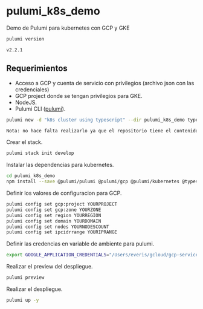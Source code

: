 
# pulumi_k8s_demo

Demo de Pulumi para kubernetes con GCP y GKE

```sh
pulumi version
```

```console
v2.2.1
```

## Requerimientos

* Acceso a GCP y cuenta de servicio con privilegios (archivo json con las credenciales)
* GCP project donde se tengan privilegios para GKE.
* NodeJS.
* Pulumi CLI ([pulumi](https://www.pulumi.com/docs/reference/cli/)).

```sh
pulumi new -d "k8s cluster using typescript" --dir pulumi_k8s_demo typescript -y -s develop

Nota: no hace falta realizarlo ya que el repositorio tiene el contenido.
```

Crear el stack.

```sh
pulumi stack init develop
```

Instalar las dependencias para kubernetes.

```sh
cd pulumi_k8s_demo
npm install --save @pulumi/pulumi @pulumi/gcp @pulumi/kubernetes @types/chai @types/mocha chai mocha
```

Definir los valores de configuracion para GCP.

```sh
pulumi config set gcp:project YOURPROJECT
pulumi config set gcp:zone YOURZONE
pulumi config set region YOURREGION
pulumi config set domain YOURDOMAIN
pulumi config set nodes YOURNODESCOUNT
pulumi config set ipcidrrange YOURIPRANGE
```

Definir las credencias en variable de ambiente para pulumi.

```sh
export GOOGLE_APPLICATION_CREDENTIALS="/Users/everis/gcloud/gcp-service-account.json"
```

Realizar el preview del despliegue.

```sh
pulumi preview
```

Realizar el despliegue.

```sh
pulumi up -y
```
